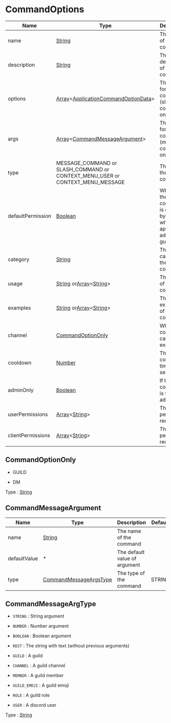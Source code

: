 # CommandOptions

| Name              | Type                                                                                                                                                                                                                                                                                  | Description                                                                | Default | Optional |
| ----------------- | ------------------------------------------------------------------------------------------------------------------------------------------------------------------------------------------------------------------------------------------------------------------------------------- | -------------------------------------------------------------------------- | ------- | -------- |
| name              | [String](https://developer.mozilla.org/docs/Web/JavaScript/Reference/Global_Objects/String)                                                                                                                                                                                           | The name of the command                                                    | None    |          |
| description       | [String](https://developer.mozilla.org/docs/Web/JavaScript/Reference/Global_Objects/String)                                                                                                                                                                                           | The description of the command                                             | None    | ✓        |
| options           | [Array](https://developer.mozilla.org/docs/Web/JavaScript/Reference/Global_Objects/Array)\<[ApplicationCommandOptionData](https://discord.js.org/#/docs/main/stable/typedef/ApplicationCommandOptionData)>                                                                            | The options for command (slash-commands only)                              | None    | ✓        |
| args              | [Array](https://developer.mozilla.org/docs/Web/JavaScript/Reference/Global_Objects/Array)\<[CommandMessageArgument](#commandmessageargument)>                                                                                                                                         | The options for command (message-commands only)                            | None    | ✓        |
| type              | MESSAGE_COMMAND or SLASH_COMMAND or CONTEXT_MENU_USER or CONTEXT_MENU_MESSAGE                                                                                                                                                                                                         | The type of the command                                                    | None    | ✓        |
| defaultPermission | [Boolean](https://developer.mozilla.org/docs/Web/JavaScript/Reference/Global_Objects/Boolean)                                                                                                                                                                                         | Whether the command is enabled by default when the app is added to a guild |         |          |
| category          | [String](https://developer.mozilla.org/docs/Web/JavaScript/Reference/Global_Objects/String)                                                                                                                                                                                           | The category of the command                                                | None    | ✓        |
| usage             | [String](https://developer.mozilla.org/docs/Web/JavaScript/Reference/Global_Objects/String) or[Array](https://developer.mozilla.org/docs/Web/JavaScript/Reference/Global_Objects/Array)\<[String](https://developer.mozilla.org/docs/Web/JavaScript/Reference/Global_Objects/String)> | The usage of the command                                                   | None    | ✓        |
| examples          | [String](https://developer.mozilla.org/docs/Web/JavaScript/Reference/Global_Objects/String) or[Array](https://developer.mozilla.org/docs/Web/JavaScript/Reference/Global_Objects/Array)\<[String](https://developer.mozilla.org/docs/Web/JavaScript/Reference/Global_Objects/String)> | The examples of the command                                                | None    | ✓        |
| channel           | [CommandOptionOnly](#commandoptiononly)                                                                                                                                                                                                                                               | Whre the command can be executed                                           | None    | ✓        |
| cooldown          | [Number](https://developer.mozilla.org/docs/Web/JavaScript/Reference/Global_Objects/Number)                                                                                                                                                                                           | The cooldown time in seconde                                               | 0       | ✓        |
| adminOnly         | [Boolean](https://developer.mozilla.org/docs/Web/JavaScript/Reference/Global_Objects/Boolean)                                                                                                                                                                                         | If the command is for bot admins only                                      | 0       | ✓        |
| userPermissions   | [Array](https://developer.mozilla.org/docs/Web/JavaScript/Reference/Global_Objects/Array)\<[String](https://developer.mozilla.org/docs/Web/JavaScript/Reference/Global_Objects/String)>                                                                                               | The user permissions required                                              | []      | ✓        |
| clientPermissions | [Array](https://developer.mozilla.org/docs/Web/JavaScript/Reference/Global_Objects/Array)\<[String](https://developer.mozilla.org/docs/Web/JavaScript/Reference/Global_Objects/String)>                                                                                               | The bot permissions required                                               | []      | ✓        |

## CommandOptionOnly

- GUILD

- DM

Type : [String](https://developer.mozilla.org/docs/Web/JavaScript/Reference/Global_Objects/String)

## CommandMessageArgument

| Name         | Type                                                                                        | Description                   | Default | Optional |
| ------------ | ------------------------------------------------------------------------------------------- | ----------------------------- | ------- | -------- |
| name         | [String](https://developer.mozilla.org/docs/Web/JavaScript/Reference/Global_Objects/String) | The name of the command       |         |          |
| defaultValue | \*                                                                                          | The default value of argument |         | ✓        |
| type         | [CommandMessageArgsType](#commandmessageargtype)                                            | The type of the command       | STRING  | ✓        |

## CommandMessageArgType

- `STRING` : String argument

- `NUMBER` : Number argument

- `BOOLEAN` : Boolean argument

- `REST` : The string with text (without previous arguments)

- `GUILD` : A guild

- `CHANNEL` : A guild channel

- `MEMBER` : A guild member

- `GUILD_EMOJI` : A guild emoji

- `ROLE` : A guild role

- `USER` : A discord user

Type : [String](https://developer.mozilla.org/docs/Web/JavaScript/Reference/Global_Objects/String)
